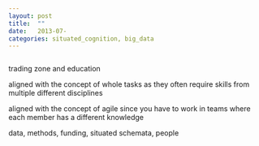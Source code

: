 ```yaml
---
layout: post
title:  ""
date:   2013-07-
categories: situated_cognition, big_data
---
```


![]()

trading zone and education

aligned with the concept of whole tasks as they often require skills from multiple different disciplines

aligned with the concept of agile since you have to work in teams where each member has a different knowledge

data, methods, funding, situated schemata, people